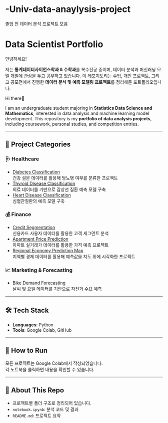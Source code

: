 # -Univ-data-anaylysis-project
졸업 전 데이터 분석 프로젝트 모음

# Data Scientist Portfolio
안녕하세요!

저는 **통계데이터사이언스학과 & 수학과**를 복수전공 중이며, 데이터 분석과 머신러닝 모델 개발에 관심을 두고 공부하고 있습니다.
이 레포지토리는 수업, 개인 프로젝트, 그리고 공모전에서 진행한 **데이터 분석 및 예측 모델링 프로젝트**를 정리해둔 포트폴리오입니다.

Hi there👋

I am an undergraduate student majoring in **Statistics Data Science and Mathematics**,
interested in data analysis and machine learning model development.
This repository is my **portfolio of data analysis projects**, including coursework, personal studies, and competition entries.

---

## 📂 Project Categories

### 🩺 Healthcare
- [Diabetes Classification](projects/healthcare/diabetes_classification/notebook.ipynb)  
  건강 설문 데이터를 활용해 당뇨병 여부를 분류한 프로젝트
- [Thyroid Disease Classification](projects/healthcare/thyroid_classification/notebook.ipynb)  
  의료 데이터를 기반으로 갑상선 질환 예측 모델 구축
- [Heart Disease Classification](projects/healthcare/heart_disease/notebook.ipynb)  
  심혈관질환의 예측 모델 구축

### 💰 Finance
- [Credit Segmentation](projects/finance/credit_segmentation/notebook.ipynb)  
  신용카드 사용자 데이터를 활용한 고객 세그먼트 분석
- [Apartment Price Prediction](projects/finance/apartment_price/notebook.ipynb)  
  아파트 실거래가 데이터를 활용한 가격 예측 프로젝트
- [Regional Economy Prediction Map](projects/finance/regional_economy_map/notebook.ipynb)  
  지역별 경제 데이터를 활용해 예측값을 지도 위에 시각화한 프로젝트

### 📈 Marketing & Forecasting
- [Bike Demand Forecasting](projects/marketing/bike_demand/notebook.ipynb)  
  날씨 및 요일 데이터를 기반으로 자전거 수요 예측

---

## 🛠 Tech Stack
- **Languages**: Python
- **Tools**: Google Colab, GitHub

---

## 🚀 How to Run
모든 프로젝트는 Google Colab에서 작성되었습니다.  
각 노트북을 클릭하면 내용을 확인할 수 있습니다.  

---

## 📌 About This Repo
- 프로젝트별 폴더 구조로 정리되어 있습니다.  
- `notebook.ipynb`: 분석 코드 및 결과  
- `README.md`: 프로젝트 요약
